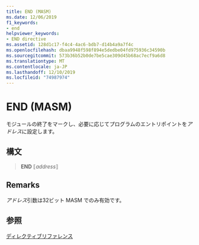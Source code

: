 ```yaml
---
title: END (MASM)
ms.date: 12/06/2019
f1_keywords:
- end
helpviewer_keywords:
- END directive
ms.assetid: 128d1c17-f4c4-4ac6-bdb7-d14b4a9a7f4c
ms.openlocfilehash: dbaa9948f598f894e5dedbe04fd975936c34590b
ms.sourcegitcommit: 573b36b52b0de7be5cae309d45b68ac7ecf9a6d8
ms.translationtype: MT
ms.contentlocale: ja-JP
ms.lasthandoff: 12/10/2019
ms.locfileid: "74987974"
---
```

# <a name="end-masm"></a>END (MASM)

モジュールの終了をマークし、必要に応じてプログラムのエントリポイントを*アドレス*に設定します。

## <a name="syntax"></a>構文

> **END** ⟦*address*⟧

## <a name="remarks"></a>Remarks

*アドレス*引数は32ビット MASM でのみ有効です。

## <a name="see-also"></a>参照

[ディレクティブリファレンス](directives-reference.md)
